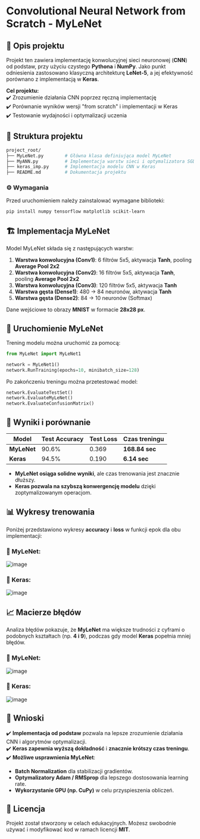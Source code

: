 

# Convolutional Neural Network from Scratch - MyLeNet

## 📌 Opis projektu
Projekt ten zawiera implementację konwolucyjnej sieci neuronowej (**CNN**) od podstaw, przy użyciu czystego **Pythona** i **NumPy**. Jako punkt odniesienia zastosowano klasyczną architekturę **LeNet-5**, a jej efektywność porównano z implementacją w **Keras**. 

**Cel projektu:**  
✔️ Zrozumienie działania CNN poprzez ręczną implementację  
✔️ Porównanie wyników wersji "from scratch" i implementacji w Keras  
✔️ Testowanie wydajności i optymalizacji uczenia  

## 📂 Struktura projektu

```bash
project_root/
├── MyLeNet.py        # Główna klasa definiująca model MyLeNet
├── MyANN.py          # Implementacja warstw sieci i optymalizatora SGD
├── keras_imp.py      # Implementacja modelu CNN w Keras
├── README.md         # Dokumentacja projektu
```

### ⚙️ Wymagania

Przed uruchomieniem należy zainstalować wymagane biblioteki:

```bash
pip install numpy tensorflow matplotlib scikit-learn
```

## 🏗️ Implementacja MyLeNet
Model MyLeNet składa się z następujących warstw:

1. **Warstwa konwolucyjna (Conv1)**: 6 filtrów 5x5, aktywacja **Tanh**, pooling **Average Pool 2x2**
2. **Warstwa konwolucyjna (Conv2)**: 16 filtrów 5x5, aktywacja **Tanh**, pooling **Average Pool 2x2**
3. **Warstwa konwolucyjna (Conv3)**: 120 filtrów 5x5, aktywacja **Tanh**
4. **Warstwa gęsta (Dense1)**: 480 → 84 neuronów, aktywacja **Tanh**
5. **Warstwa gęsta (Dense2)**: 84 → 10 neuronów (Softmax)

Dane wejściowe to obrazy **MNIST** w formacie **28x28 px**.

## 🚀 Uruchomienie MyLeNet

Trening modelu można uruchomić za pomocą:

```python
from MyLeNet import MyLeNet1

network = MyLeNet1()
network.RunTraining(epochs=10, minibatch_size=128)
```

Po zakończeniu treningu można przetestować model:

```python
network.EvaluateTestSet()
network.EvaluateMyLeNet()
network.EvaluateConfusionMatrix()
```

## 🔬 Wyniki i porównanie

| Model       | Test Accuracy | Test Loss | Czas treningu |
|------------|--------------|------------|---------------|
| **MyLeNet** | 90.6% | 0.369 | **168.84 sec** |
| **Keras** | 94.5% | 0.190 | **6.14 sec** |

- **MyLeNet osiąga solidne wyniki**, ale czas trenowania jest znacznie dłuższy.
- **Keras pozwala na szybszą konwergencję modelu** dzięki zoptymalizowanym operacjom.

## 📊 Wykresy trenowania
Poniżej przedstawiono wykresy **accuracy** i **loss** w funkcji epok dla obu implementacji:

### 🔵 MyLeNet:
![image](https://github.com/user-attachments/assets/125d3d38-3918-4852-ab63-5199c46a8ddd)

### 🔴 Keras:
![image](https://github.com/user-attachments/assets/e8eb6721-7fe9-4803-8897-4367058f3ea8)

## 📈 Macierze błędów
Analiza błędów pokazuje, że **MyLeNet** ma większe trudności z cyframi o podobnych kształtach (np. **4 i 9**), podczas gdy model **Keras** popełnia mniej błędów.

### 🔵 MyLeNet:
![image](https://github.com/user-attachments/assets/b1ff8e28-8036-4711-ab9b-2a8e84b8b553)

### 🔴 Keras:
![image](https://github.com/user-attachments/assets/f709869b-f002-46b6-aa7e-b9f9e0770447)

## 📌 Wnioski
✔️ **Implementacja od podstaw** pozwala na lepsze zrozumienie działania CNN i algorytmów optymalizacji.  
✔️ **Keras zapewnia wyższą dokładność** i **znacznie krótszy czas treningu**.  
✔️ **Możliwe usprawnienia MyLeNet**:
  - **Batch Normalization** dla stabilizacji gradientów.
  - **Optymalizatory Adam / RMSprop** dla lepszego dostosowania learning rate.
  - **Wykorzystanie GPU (np. CuPy)** w celu przyspieszenia obliczeń.

## 📜 Licencja
Projekt został stworzony w celach edukacyjnych. Możesz swobodnie używać i modyfikować kod w ramach licencji **MIT**.

